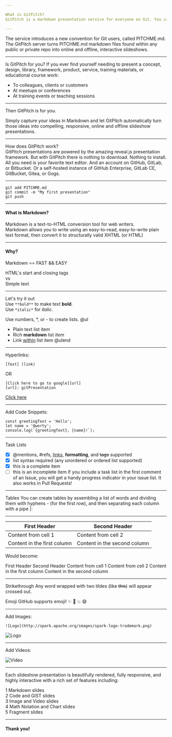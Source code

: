 ```yaml
---

What is GitPitch?  
GitPitch is a markdown presentation service for everyone on Git. You can use it to promote, pitch or present absolutely anything using the tools you already know and love - Markdown + Git.

---
```

The service introduces a new convention for Git users, called PITCHME.md. The GitPitch server turns PITCHME.md markdown files found within any public or private repo into online and offline, interactive slideshows.

---
Is GitPitch for you?
If you ever find yourself needing to present a concept, design, library, framework, product, service, training materials, or educational course work:  

- To colleagues, clients or customers 
- At meetups or conferences 
- At training events or teaching sessions 

---

Then GitPitch is for you. 

Simply capture your ideas in Markdown and let GitPitch automatically turn those ideas into compelling, responsive, online and offline slideshow presentations.

---
How does GitPitch work?  
GitPitch presentations are powered by the amazing reveal.js presentation framework. But with GitPitch there is nothing to download. Nothing to install. All you need is your favorite text editor. And an account on GitHub, GitLab, or Bitbucket. Or a self-hosted instance of GitHub Enterprise, GitLab CE, GitBucket, Gitea, or Gogs.

---

```
git add PITCHME.md
git commit -m "My first presentation"
git push
```
---

#### What is Markdown?
Markdown is a text-to-HTML conversion tool for web writers.  
Markdown allows you to write using an easy-to-read, easy-to-write plain text format, then convert it to structurally valid XHTML (or HTML)

---

#### Why?

Markdown == FAST && EASY

HTML's start and closing tags  
 vs  
Simple text

---
Let's try it out  
Use ```**bold**``` to make text **bold**.  
Use ```*italic*``` for *italic*.

Use numbers, *, or - to create lists.
@ul
- Plain text list item
- Rich **markdown** list *item*
- Link [within](https://gitpitch.com) list item
@ulend
---

Hyperlinks:
```
[Text] (link)
```
OR
```
[Click here to go to google][url]
[url]: gitPresentation
```
[Click here][g]

[g]: README.md

---

Add Code Snippets:

```
const greetingText = 'Hello';
let name = 'Qwerty';
console.log(`{greetingText}, {name}!`);
```

---

Task Lists
- [x] @mentions, #refs, [links](), **formatting**, and <del>tags</del> supported
- [x] list syntax required (any unordered or ordered list supported)
- [x] this is a complete item
- [ ] this is an incomplete item
If you include a task list in the first comment of an Issue, you will get a handy progress indicator in your issue list. It also works in Pull Requests!
---
Tables
You can create tables by assembling a list of words and dividing them with hyphens - (for the first row), and then separating each column with a pipe |:

---
First Header | Second Header
------------ | -------------
Content from cell 1 | Content from cell 2
Content in the first column | Content in the second column
Would become:

First Header	Second Header
Content from cell 1	Content from cell 2
Content in the first column	Content in the second column

---
Strikethrough
Any word wrapped with two tildes (like ~~this~~) will appear crossed out.

Emoji
GitHub supports emoji! :sparkles: :camel: :boom: :smile:

---

Add Images:
```
![Logo](http://spark.apache.org/images/spark-logo-trademark.png)
```
![Logo](http://spark.apache.org/images/spark-logo-trademark.png)

---

Add Videos:

![Video](https://www.youtube.com/embed/mkiDkkdGGAQ)

---

Each slideshow presentation is beautifully rendered, fully responsive, and highly interactive with a rich set of features including:

1 Markdown slides  
2 Code and GIST slides    
3 Image and Video slides    
4 Math Notation and Chart slides  
5 Fragment slides  

---

#### Thank you!
